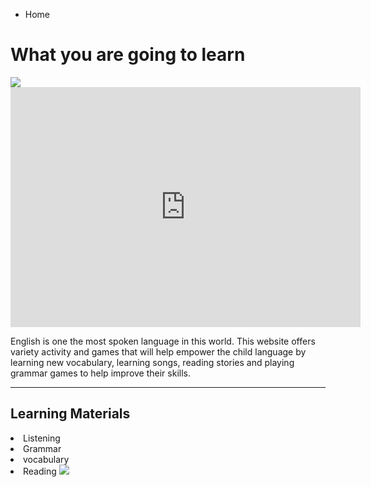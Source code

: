 
<ul class="breadcrumb">
  <li>Home</li>
</ul>

<h1> What you are going to learn</h1>


<img src="http://www.childteaching.com/wp-content/uploads/2015/07/child-teaching6-9.jpg" />

<iframe src="https://archive.org/embed/AUDIO1_20171122" width="560" height="384" frameborder="0" webkitallowfullscreen="true" mozallowfullscreen="true" allowfullscreen></iframe>

<p>English is one the most spoken language in this world. This website offers variety activity and games that will help empower the child language by learning new vocabulary, learning songs, reading stories and playing grammar games to help improve their skills.   </p>

<hr>
<h2>Learning Materials </h2>

 <li>Listening
 <li>Grammar
 <li>vocabulary 
<li>Reading   

<img src="http://ABCLearnEnglishwithme/img/welcome.jpg" />


  
 
 
 
  

  

 
  






